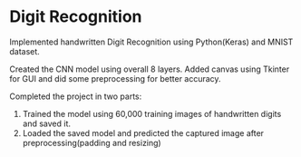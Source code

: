 # Digit Recognition
Implemented handwritten Digit Recognition using Python(Keras) and MNIST dataset.

Created the CNN model using overall 8 layers. Added canvas using Tkinter for GUI and did some preprocessing for better accuracy.

Completed the project in two parts:

1. Trained the model using 60,000 training images of handwritten digits and saved it.
2. Loaded the saved model and predicted the captured image after preprocessing(padding and resizing)
